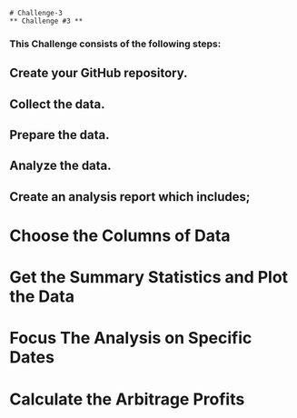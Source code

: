     # Challenge-3
    ** Challenge #3 **

### This Challenge consists of the following steps:

## Create your GitHub repository.

## Collect the data.

## Prepare the data.

## Analyze the data.

## Create an analysis report which includes;


# Choose the Columns of Data
# Get the Summary Statistics and Plot the Data
# Focus The Analysis on Specific Dates  
# Calculate the Arbitrage Profits
